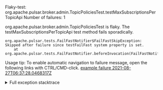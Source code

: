         
Flaky-test: org.apache.pulsar.broker.admin.TopicPoliciesTest.testMaxSubscriptionsPerTopicApi
Number of failures: 1

org.apache.pulsar.broker.admin.TopicPoliciesTest is flaky. The testMaxSubscriptionsPerTopicApi test method fails sporadically.

```
org.apache.pulsar.tests.FailFastNotifier$FailFastSkipException: Skipped after failure since testFailFast system property is set.
	at org.apache.pulsar.tests.FailFastNotifier.beforeInvocation(FailFastNotifier.java:88)

```

Usage tip: To enable automatic navigation to failure message, open the following links with CTRL/CMD-click.
[example failure 2021-08-27T06:37:28.0468317Z](https://github.com/apache/pulsar/runs/3440411059?check_suite_focus=true#step:9:1271)


<details>
<summary>Full exception stacktrace</summary>
<code><pre>
org.apache.pulsar.tests.FailFastNotifier$FailFastSkipException: Skipped after failure since testFailFast system property is set.
	at org.apache.pulsar.tests.FailFastNotifier.beforeInvocation(FailFastNotifier.java:88)

</pre></code>
</details>


